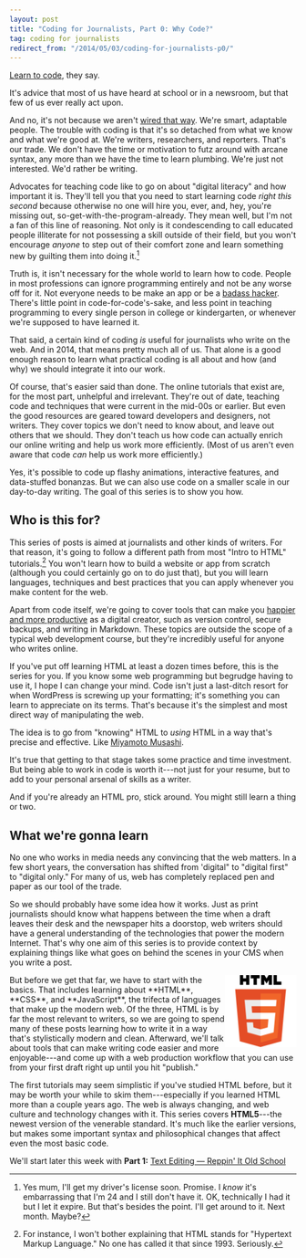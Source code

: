 ```yaml
---
layout: post
title: "Coding for Journalists, Part 0: Why Code?"
tag: coding for journalists
redirect_from: "/2014/05/03/coding-for-journalists-p0/"
---
```



[Learn to code](http://www.niemanlab.org/2012/09/miranda-mulligan-want-to-produce-hirable-grads-journalism-schools-teach-them-to-code/), they say.

It's advice that most of us have heard at school or in a newsroom, but that few of us ever really act upon.

And no, it's not because we aren't [wired that way](http://j-source.ca/article/opinion-why-journalism-schools-must-teach-code—even-if-every-journalist-not-wired-way). We're smart, adaptable people. The trouble with coding is that it's so detached from what we know and what we're good at. We're writers, researchers, and reporters. That's our trade. We don't have the time or motivation to futz around with arcane syntax, any more than we have the time to learn plumbing. We're just not interested. We'd rather be writing.
<!--more-->

Advocates for teaching code like to go on about "digital literacy" and how important it is. They'll tell you that you need to start learning code *right this second* because otherwise no one will hire you, ever, and, hey, you're missing out, so-get-with-the-program-already. They mean well, but I'm not a fan of this line of reasoning. Not only is it condescending to call educated people illiterate for not possessing a skill outside of their field, but you won't encourage *anyone* to step out of their comfort zone and learn something new by guilting them into doing it.[^driver]

Truth is, it isn't necessary for the whole world to learn how to code. People in most professions can ignore programming entirely and not be any worse off for it. Not everyone needs to be make an app or be a [badass hacker](https://www.youtube.com/watch?v=dFUlAQZB9Ng). There's little point in code-for-code's-sake, and less point in teaching programming to every single person in college or kindergarten, or whenever we're supposed to have learned it.

That said, a certain kind of coding _is_ useful for journalists who write on the web. And in 2014, that means pretty much all of us. That alone is a good enough reason to learn what practical coding is all about and how (and why) we should integrate it into our work.

Of course, that's easier said than done. The online tutorials that exist are, for the most part, unhelpful and irrelevant. They're out of date, teaching code and techniques that were current in the mid-00s or earlier. But even the good resources are geared toward developers and designers, not writers. They cover topics we don't need to know about, and leave out others that we should. They don't teach us how code can actually enrich our online writing and help us work more efficiently. (Most of us aren't even aware that code _can_ help us work more efficiently.)

Yes, it's possible to code up flashy animations, interactive features, and data-stuffed bonanzas. But we can also use code on a smaller scale in our day-to-day writing. The goal of this series is to show you how.


## Who is this for?


This series of posts is aimed at journalists and other kinds of writers. For that reason, it's going to follow a different path from most "Intro to HTML" tutorials.[^hyper] You won't learn how to build a website or app from scratch (although you could certainly go on to do just that), but you will learn languages, techniques and best practices that you can apply whenever you make content for the web.

Apart from code itself, we're going to cover tools that can make you [happier and more productive](https://www.youtube.com/watch?v=xK0njkATf84&feature=kp) as a digital creator, such as version control, secure backups, and writing in Markdown. These topics are outside the scope of a typical web development course, but they're incredibly useful for anyone who writes online.

If you've put off learning HTML at least a dozen times before, this is the series for you. If you know some web programming but begrudge having to use it, I hope I can change your mind. Code isn't just a last-ditch resort for when WordPress is screwing up your formatting; it's something you can learn to appreciate on its terms. That's because it's the simplest and most direct way of manipulating the web.

The idea is to go from "knowing" HTML to _using_ HTML in a way that's precise and effective. Like [Miyamoto Musashi](http://en.wikipedia.org/wiki/The_Book_of_Five_Rings).

It's true that getting to that stage takes some practice and time investment. But being able to work in code is worth it---not just for your resume, but to add to your personal arsenal of skills as a writer.

And if you're already an HTML pro, stick around. You might still learn a thing or two.

## What we're gonna learn

No one who works in media needs any convincing that the web matters. In a few short years, the conversation has shifted from 'digital" to "digital first" to "digital only." For many of us, web has completely replaced pen and paper as our tool of the trade.

So we should probably have some idea how it works. Just as print journalists should know what happens between the time when a draft leaves their desk and the newspaper hits a doorstop, web writers should have a general understanding of the technologies that power the modern Internet. That's why one aim of this series is to provide context by explaining things like what goes on behind the scenes in your CMS when you write a post.

<img src="/public/img/HTML5_Logo_512.png" style="float: right; width: 25%; height: 25%" />
But before we get that far, we have to start with the basics. That includes learning about **HTML**, **CSS**, and **JavaScript**, the trifecta of languages that make up the modern web. Of the three, HTML is by far the most relevant to writers, so we are going to spend many of these posts learning how to write it in a way that's stylistically modern and clean. Afterward, we'll talk about tools that can make writing code easier and more enjoyable---and come up with a web production workflow that you can use from your first draft right up until you hit "publish."

The first tutorials may seem simplistic if you've studied HTML before, but it may be worth your while to skim them---especially if you learned HTML more than a couple years ago. The web is always changing, and web culture and technology changes with it. This series covers **HTML5**---the newest version of the venerable standard. It's much like the earlier versions, but makes some important syntax and philosophical changes that affect even the most basic code.

We'll start later this week with **Part 1:** [Text Editing — Reppin' It Old School](/2014/05/06/coding-for-journalists-p1)

[^hyper]: For instance, I won't bother explaining that HTML stands for "Hypertext Markup Language." No one has called it that since 1993. Seriously.

[^driver]: Yes mum, I'll get my driver's license soon. Promise. I _know_ it's embarrassing that I'm 24 and I still don't have it. OK, technically I had it but I let it expire. But that's besides the point. I'll get around to it. Next month. Maybe?